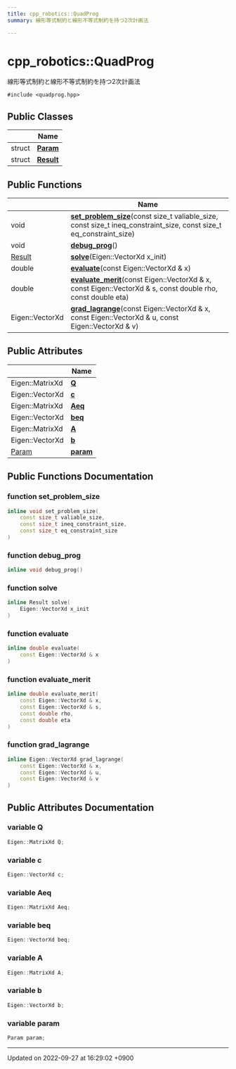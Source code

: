 ```yaml
---
title: cpp_robotics::QuadProg
summary: 線形等式制約と線形不等式制約を持つ2次計画法 

---
```


# cpp_robotics::QuadProg



線形等式制約と線形不等式制約を持つ2次計画法 


`#include <quadprog.hpp>`

## Public Classes

|                | Name           |
| -------------- | -------------- |
| struct | **[Param](/cpp_robotics/doxybook/Classes/structcpp__robotics_1_1QuadProg_1_1Param/)**  |
| struct | **[Result](/cpp_robotics/doxybook/Classes/structcpp__robotics_1_1QuadProg_1_1Result/)**  |

## Public Functions

|                | Name           |
| -------------- | -------------- |
| void | **[set_problem_size](/cpp_robotics/doxybook/Classes/classcpp__robotics_1_1QuadProg/#function-set-problem-size)**(const size_t valiable_size, const size_t ineq_constraint_size, const size_t eq_constraint_size) |
| void | **[debug_prog](/cpp_robotics/doxybook/Classes/classcpp__robotics_1_1QuadProg/#function-debug-prog)**() |
| [Result](/cpp_robotics/doxybook/Classes/structcpp__robotics_1_1QuadProg_1_1Result/) | **[solve](/cpp_robotics/doxybook/Classes/classcpp__robotics_1_1QuadProg/#function-solve)**(Eigen::VectorXd x_init) |
| double | **[evaluate](/cpp_robotics/doxybook/Classes/classcpp__robotics_1_1QuadProg/#function-evaluate)**(const Eigen::VectorXd & x) |
| double | **[evaluate_merit](/cpp_robotics/doxybook/Classes/classcpp__robotics_1_1QuadProg/#function-evaluate-merit)**(const Eigen::VectorXd & x, const Eigen::VectorXd & s, const double rho, const double eta) |
| Eigen::VectorXd | **[grad_lagrange](/cpp_robotics/doxybook/Classes/classcpp__robotics_1_1QuadProg/#function-grad-lagrange)**(const Eigen::VectorXd & x, const Eigen::VectorXd & u, const Eigen::VectorXd & v) |

## Public Attributes

|                | Name           |
| -------------- | -------------- |
| Eigen::MatrixXd | **[Q](/cpp_robotics/doxybook/Classes/classcpp__robotics_1_1QuadProg/#variable-q)**  |
| Eigen::VectorXd | **[c](/cpp_robotics/doxybook/Classes/classcpp__robotics_1_1QuadProg/#variable-c)**  |
| Eigen::MatrixXd | **[Aeq](/cpp_robotics/doxybook/Classes/classcpp__robotics_1_1QuadProg/#variable-aeq)**  |
| Eigen::VectorXd | **[beq](/cpp_robotics/doxybook/Classes/classcpp__robotics_1_1QuadProg/#variable-beq)**  |
| Eigen::MatrixXd | **[A](/cpp_robotics/doxybook/Classes/classcpp__robotics_1_1QuadProg/#variable-a)**  |
| Eigen::VectorXd | **[b](/cpp_robotics/doxybook/Classes/classcpp__robotics_1_1QuadProg/#variable-b)**  |
| [Param](/cpp_robotics/doxybook/Classes/structcpp__robotics_1_1QuadProg_1_1Param/) | **[param](/cpp_robotics/doxybook/Classes/classcpp__robotics_1_1QuadProg/#variable-param)**  |

## Public Functions Documentation

### function set_problem_size

```cpp
inline void set_problem_size(
    const size_t valiable_size,
    const size_t ineq_constraint_size,
    const size_t eq_constraint_size
)
```


### function debug_prog

```cpp
inline void debug_prog()
```


### function solve

```cpp
inline Result solve(
    Eigen::VectorXd x_init
)
```


### function evaluate

```cpp
inline double evaluate(
    const Eigen::VectorXd & x
)
```


### function evaluate_merit

```cpp
inline double evaluate_merit(
    const Eigen::VectorXd & x,
    const Eigen::VectorXd & s,
    const double rho,
    const double eta
)
```


### function grad_lagrange

```cpp
inline Eigen::VectorXd grad_lagrange(
    const Eigen::VectorXd & x,
    const Eigen::VectorXd & u,
    const Eigen::VectorXd & v
)
```


## Public Attributes Documentation

### variable Q

```cpp
Eigen::MatrixXd Q;
```


### variable c

```cpp
Eigen::VectorXd c;
```


### variable Aeq

```cpp
Eigen::MatrixXd Aeq;
```


### variable beq

```cpp
Eigen::VectorXd beq;
```


### variable A

```cpp
Eigen::MatrixXd A;
```


### variable b

```cpp
Eigen::VectorXd b;
```


### variable param

```cpp
Param param;
```


-------------------------------

Updated on 2022-09-27 at 16:29:02 +0900